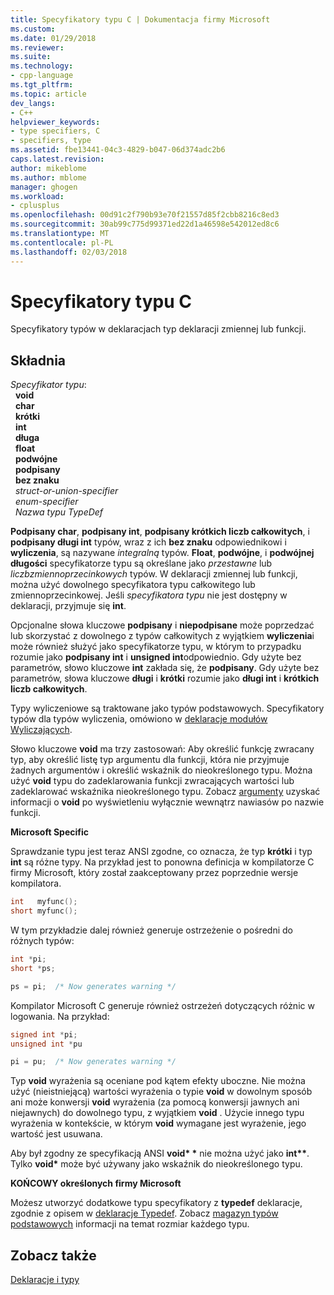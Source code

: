 ```yaml
---
title: Specyfikatory typu C | Dokumentacja firmy Microsoft
ms.custom: 
ms.date: 01/29/2018
ms.reviewer: 
ms.suite: 
ms.technology:
- cpp-language
ms.tgt_pltfrm: 
ms.topic: article
dev_langs:
- C++
helpviewer_keywords:
- type specifiers, C
- specifiers, type
ms.assetid: fbe13441-04c3-4829-b047-06d374adc2b6
caps.latest.revision: 
author: mikeblome
ms.author: mblome
manager: ghogen
ms.workload:
- cplusplus
ms.openlocfilehash: 00d91c2f790b93e70f21557d85f2cbb8216c8ed3
ms.sourcegitcommit: 30ab99c775d99371ed22d1a46598e542012ed8c6
ms.translationtype: MT
ms.contentlocale: pl-PL
ms.lasthandoff: 02/03/2018
---
```

# <a name="c-type-specifiers"></a>Specyfikatory typu C

Specyfikatory typów w deklaracjach typ deklaracji zmiennej lub funkcji.

## <a name="syntax"></a>Składnia

*Specyfikator typu*:  
&nbsp;&nbsp;**void**  
&nbsp;&nbsp;**char**  
&nbsp;&nbsp;**krótki**  
&nbsp;&nbsp;**int**  
&nbsp;&nbsp;**długa**  
&nbsp;&nbsp;**float**  
&nbsp;&nbsp;**podwójne**  
&nbsp;&nbsp;**podpisany**  
&nbsp;&nbsp;**bez znaku**  
&nbsp;&nbsp;*struct-or-union-specifier*  
&nbsp;&nbsp;*enum-specifier*  
&nbsp;&nbsp;*Nazwa typu TypeDef*  

**Podpisany char**, **podpisany int**, **podpisany krótkich liczb całkowitych**, i **podpisany długi int** typów, wraz z ich **bez znaku**  odpowiednikowi i **wyliczenia**, są nazywane *integralną* typów. **Float**, **podwójne**, i **podwójnej długości** specyfikatorze typu są określane jako *przestawne* lub *liczbzmiennoprzecinkowych* typów. W deklaracji zmiennej lub funkcji, można użyć dowolnego specyfikatora typu całkowitego lub zmiennoprzecinkowej. Jeśli *specyfikatora typu* nie jest dostępny w deklaracji, przyjmuje się **int**.

Opcjonalne słowa kluczowe **podpisany** i **niepodpisane** może poprzedzać lub skorzystać z dowolnego z typów całkowitych z wyjątkiem **wyliczenia**i może również służyć jako specyfikatorze typu, w którym to przypadku rozumie jako **podpisany int** i **unsigned int**odpowiednio. Gdy użyte bez parametrów, słowo kluczowe **int** zakłada się, że **podpisany**. Gdy użyte bez parametrów, słowa kluczowe **długi** i **krótki** rozumie jako **długi int** i **krótkich liczb całkowitych**.

Typy wyliczeniowe są traktowane jako typów podstawowych. Specyfikatory typów dla typów wyliczenia, omówiono w [deklaracje modułów Wyliczających](../c-language/c-enumeration-declarations.md).

Słowo kluczowe **void** ma trzy zastosowań: Aby określić funkcję zwracany typ, aby określić listę typ argumentu dla funkcji, która nie przyjmuje żadnych argumentów i określić wskaźnik do nieokreślonego typu. Można użyć **void** typu do zadeklarowania funkcji zwracających wartości lub zadeklarować wskaźnika nieokreślonego typu. Zobacz [argumenty](../c-language/arguments.md) uzyskać informacji o **void** po wyświetleniu wyłącznie wewnątrz nawiasów po nazwie funkcji.

**Microsoft Specific**

Sprawdzanie typu jest teraz ANSI zgodne, co oznacza, że typ **krótki** i typ **int** są różne typy. Na przykład jest to ponowna definicja w kompilatorze C firmy Microsoft, który został zaakceptowany przez poprzednie wersje kompilatora.

```C
int   myfunc();
short myfunc();
```

W tym przykładzie dalej również generuje ostrzeżenie o pośredni do różnych typów:

```C
int *pi;
short *ps;

ps = pi;  /* Now generates warning */
```

Kompilator Microsoft C generuje również ostrzeżeń dotyczących różnic w logowania. Na przykład:

```C
signed int *pi;
unsigned int *pu

pi = pu;  /* Now generates warning */
```

Typ **void** wyrażenia są oceniane pod kątem efekty uboczne. Nie można użyć (nieistniejącą) wartości wyrażenia o typie **void** w dowolnym sposób ani może konwersji **void** wyrażenia (za pomocą konwersji jawnych ani niejawnych) do dowolnego typu, z wyjątkiem **void** . Użycie innego typu wyrażenia w kontekście, w którym **void** wymagane jest wyrażenie, jego wartość jest usuwana.

Aby był zgodny ze specyfikacją ANSI **void\* \***  nie można użyć jako **int\*\***. Tylko **void\***  może być używany jako wskaźnik do nieokreślonego typu.

**KOŃCOWY określonych firmy Microsoft**

Możesz utworzyć dodatkowe typu specyfikatory z **typedef** deklaracje, zgodnie z opisem w [deklaracje Typedef](../c-language/typedef-declarations.md). Zobacz [magazyn typów podstawowych](../c-language/storage-of-basic-types.md) informacji na temat rozmiar każdego typu.

## <a name="see-also"></a>Zobacz także

[Deklaracje i typy](../c-language/declarations-and-types.md)  
